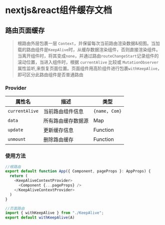 # nextjs&react组件缓存文档

## 路由页面缓存
> 根路由外层包裹一层 `Context`，并保留每次当前路由渲染数据&视图。当加载的路由组件是`KeepAlive`时，从缓存数据渲染组件，否则直接渲染组件。当离开组件时，将其变成`none`，并通过路由`routeChangeStart`记录组件的滚动位置，当进入组件时，根据 `currentAlive` 比较或 `MutationObserver`属性监听,来恢复页面位置。页面组件用高阶组件进行包裹`withKeepAlive`，即可区分此路由组件是否普通路由

### Provider

|属性名|描述|类型|
|---|---|---|
| `currentAlive`| 当前路由组件信息| `{name, Com}`|
| `data`| 所有路由缓存数据源 | Map |
| `update` | 更新缓存信息 | Function
| `unmount` | 删除路由缓存 | Function 

### 使用方法

```js
//根路由
export default function App({ Component, pageProps }: AppProps) {
  return (
    <KeepAliveContextProvider>
      <Component {...pageProps} />
    </KeepAliveContextProvider>
  )
}

//页面路由
import { withKeepAlive } from "./KeepAlive";
export default withKeepAlive(A)
```